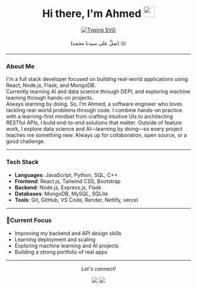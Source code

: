 
<h1 align='center'>
  Hi there, I'm Ahmed <img src="https://media.giphy.com/media/hvRJCLFzcasrR4ia7z/giphy.gif" width="30"><br>
</h1>

<p align="center">
  <a href="https://git.io/typing-svg">
    <img 
      src="https://readme-typing-svg.demolab.com?font=Fira+Code&size=28&duration=3000&pause=850&color=F97316&center=true&vCenter=true&width=1000&lines=I'm+a+Full+Stack+Developer;Learning+AI+and+ML;CS+Student+@+FCAI+Sadat+City-University;Learning+by+Building+Real+Projects;Always+Curious,+Always+Improving" 
      alt="Typing SVG" 
    />
  </a>
</p>

<div align='center'>
   (صلِّ على سيدنا محمد) ﷺ
</div>

---

### About Me

I'm a full stack developer focused on building real-world applications using React, Node.js, Flask, and MongoDB.  
Currently learning AI and data science through DEPI, and exploring machine learning through hands-on projects.  
Always learning by doing. So, I’m Ahmed, a software engineer who loves tackling real-world problems through code. I combine hands-on practice with a learning-first mindset from crafting intuitive UIs to architecting RESTful APIs, I build end-to-end solutions that matter. Outside of feature work, I explore data science and AI—learning by doing—so every project teaches me something new. Always up for collaboration, open source, or a good challenge.

---

### Tech Stack

- **Languages**: JavaScript, Python, SQL, C++
- **Frontend**: React.js, Tailwind CSS, Bootstrap
- **Backend**: Node.js, Express.js, Flask
- **Databases**: MongoDB, MySQL, SQLite
- **Tools**: Git, GitHub, VS Code, Render, Netlify, vercel

---

### 📌Current Focus

- Improving my backend and API design skills  
- Learning deployment and scaling  
- Exploring machine learning and AI projects  
- Building a strong portfolio of real apps

---

<p align="center">
  <i>Let's connect!</i>

  <p align="center">
    <a href="https://linkedin.com/in/ahmed-abdullah-nassar/" alt="Linkedin"><img src="https://raw.githubusercontent.com/jayehernandez/jayehernandez/3f5402efef9a0ae89211a6e04609558e862ca616/readme/linkedin-fill.svg"></a>
     <a href="ahmed.abdullah.nassar@gmail.com" alt="Contact me"><img src="https://raw.githubusercontent.com/jayehernandez/jayehernandez/3f5402efef9a0ae89211a6e04609558e862ca616/readme/mail-fill.svg"></a>
    
  </p>


<!-- 
<p align="center">
  <em>
    This is AI/ML ENG, Ahmed Abdullah Nassar , a 3nd year undergraduate from <b>Sadat City University</b>, Egypt, <br>
    A budding <b>Full Stack Developer</b> <img src="https://github.com/TheDudeThatCode/TheDudeThatCode/blob/master/Assets/Developer.gif" width="30px"> and a <b>Competitive Programming Enthusiast</b>&nbsp;<img src="https://github.com/TheDudeThatCode/TheDudeThatCode/blob/master/Assets/Designer.gif" width="36px">&nbsp,<br>who is <b>obsessed</b>
    with the idea of <b>improving</b> himself and wants a <b>platform</b> to 
    <b>grow</b> <img src="https://github.com/TheDudeThatCode/TheDudeThatCode/blob/master/Assets/Rocket.gif" width="18px">and 
    <b>excel</b> <img src="https://github.com/TheDudeThatCode/TheDudeThatCode/blob/master/Assets/Medal.gif" width="20px">&nbsp.
  </em> 
  <br>
</p> -->




<!-- # <img src="https://github.com/rajput2107/rajput2107/blob/master/Assets/Handshake.gif" height="25px" /> Sevices
<table align="center" width="100%">
  <tr>
    <td align="center" width="33%" style="padding: 20px; font-size: 18px; background-color: #f5f5f5; border: 1px solid #ddd;">
      <b>Data Science</b>
      <br><br>
      <ul style="list-style-type: none; padding: 0; font-size: 14px; text-align: left;"  align="left">
        <li> Python (Pandas, NumPy, Matplotlib, snsborn)</li>
        <li> Data Cleaning & Analysis</li>
        <li> Data Visualization</li>
        <li> Predictive Modeling</li>
      </ul>
    </td>
    <td align="center" width="33%" style="padding: 20px; font-size: 18px; background-color: #f5f5f5; border: 1px solid #ddd;">
      <b>AI Development</b>
      <br><br>
      <ul style="list-style-type: none; padding: 0; font-size: 14px;" align="left">
        <li> TensorFlow & PyTorch</li>
        <li> Natural Language Processing (NLP)</li>
        <li> Computer Vision</li>
        <li> AI Model Deployment</li>
      </ul>
    </td>
    <td align="center" width="33%" style="padding: 20px; font-size: 18px; background-color: #f5f5f5; border: 1px solid #ddd;">
      <b>Web Development.</b>
      <br><br>
      <ul style="list-style-type: none; padding: 0; font-size: 14px; text-align: left;"  align="left">
        <li> Frontend: React, HTML, CSS, JavaScript</li>
        <li> Backend: Django</li>
        <li> Full-Stack Applications</li>
      </ul>
    </td>
  </tr>
</table> -->

